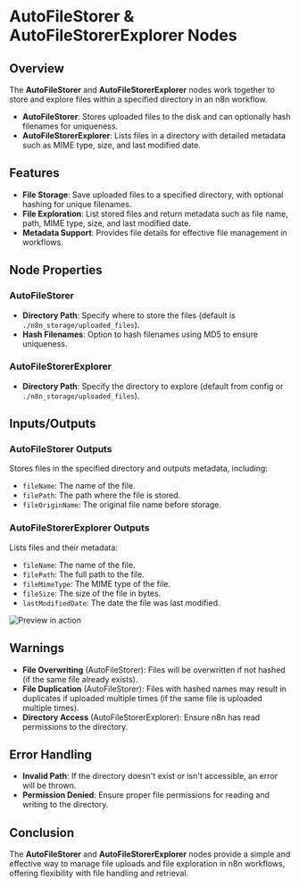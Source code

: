 # AutoFileStorer & AutoFileStorerExplorer Nodes

## Overview

The **AutoFileStorer** and **AutoFileStorerExplorer** nodes work together to store and explore files within a specified directory in an n8n workflow.

* **AutoFileStorer**: Stores uploaded files to the disk and can optionally hash filenames for uniqueness.
* **AutoFileStorerExplorer**: Lists files in a directory with detailed metadata such as MIME type, size, and last modified date.

## Features

* **File Storage**: Save uploaded files to a specified directory, with optional hashing for unique filenames.
* **File Exploration**: List stored files and return metadata such as file name, path, MIME type, size, and last modified date.
* **Metadata Support**: Provides file details for effective file management in workflows.

## Node Properties

### AutoFileStorer

* **Directory Path**: Specify where to store the files (default is `./n8n_storage/uploaded_files`).
* **Hash Filenames**: Option to hash filenames using MD5 to ensure uniqueness.

### AutoFileStorerExplorer

* **Directory Path**: Specify the directory to explore (default from config or `./n8n_storage/uploaded_files`).

## Inputs/Outputs

### AutoFileStorer Outputs

Stores files in the specified directory and outputs metadata, including:

* `fileName`: The name of the file.
* `filePath`: The path where the file is stored.
* `fileOriginName`: The original file name before storage.

### AutoFileStorerExplorer Outputs

Lists files and their metadata:

* `fileName`: The name of the file.
* `filePath`: The full path to the file.
* `fileMimeType`: The MIME type of the file.
* `fileSize`: The size of the file in bytes.
* `lastModifiedDate`: The date the file was last modified.

![Preview in action](https://github.com/user-attachments/assets/87f0bfce-3107-4987-9ae5-8b85502c73cb)

## Warnings

* **File Overwriting** (AutoFileStorer): Files will be overwritten if not hashed (if the same file already exists).
* **File Duplication** (AutoFileStorer): Files with hashed names may result in duplicates if uploaded multiple times (if the same file is uploaded multiple times).
* **Directory Access** (AutoFileStorerExplorer): Ensure n8n has read permissions to the directory.

## Error Handling

* **Invalid Path**: If the directory doesn't exist or isn't accessible, an error will be thrown.
* **Permission Denied**: Ensure proper file permissions for reading and writing to the directory.

## Conclusion

The **AutoFileStorer** and **AutoFileStorerExplorer** nodes provide a simple and effective way to manage file uploads and file exploration in n8n workflows, offering flexibility with file handling and retrieval.
